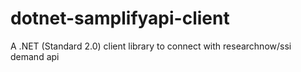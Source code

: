 # dotnet-samplifyapi-client
A .NET (Standard 2.0) client library to connect with researchnow/ssi demand api
